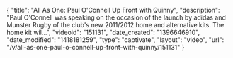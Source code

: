 {
    "title": "All As One: Paul O'Connell Up Front with Quinny",
    "description": "Paul O'Connell was speaking on the occasion of the launch by adidas and Munster Rugby of the club's new 2011\/2012 home and alternative kits. The home kit wil...",
    "videoid": "151131",
    "date_created": "1396646910",
    "date_modified": "1418181259",
    "type": "captivate",
    "layout": "video",
    "url": "\/v\/all-as-one-paul-o-connell-up-front-with-quinny\/151131"
}